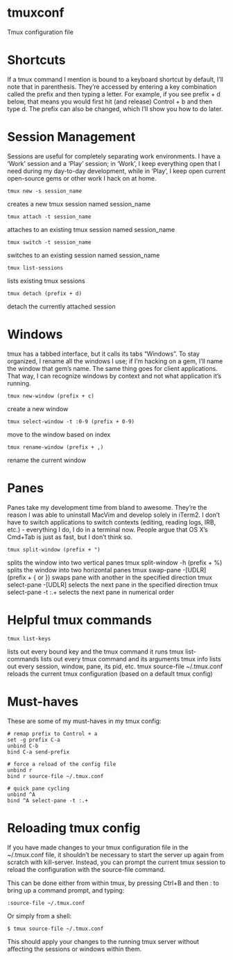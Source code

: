 # tmuxconf
Tmux configuration file


# Shortcuts

If a tmux command I mention is bound to a keyboard shortcut by default, I’ll note that in parenthesis.
They’re accessed by entering a key combination called the prefix and then typing a letter.
For example, if you see prefix + d below, that means you would first hit (and release) Control + b and then type d.
The prefix can also be changed, which I’ll show you how to do later.

# Session Management

Sessions are useful for completely separating work environments. I have a ‘Work’ session and a ‘Play’ session; in ‘Work’, I keep everything open that I need during my day-to-day development, while in ‘Play’, I keep open current open-source gems or other work I hack on at home.

    tmux new -s session_name

creates a new tmux session named session_name

    tmux attach -t session_name

attaches to an existing tmux session named session_name

    tmux switch -t session_name

switches to an existing session named session_name

    tmux list-sessions

lists existing tmux sessions

    tmux detach (prefix + d)

detach the currently attached session


# Windows

tmux has a tabbed interface, but it calls its tabs “Windows”. To stay organized, I rename all the windows I use; if I’m hacking on a gem, I’ll name the window that gem’s name. The same thing goes for client applications. That way, I can recognize windows by context and not what application it’s running.

    tmux new-window (prefix + c)

create a new window

    tmux select-window -t :0-9 (prefix + 0-9)

move to the window based on index

    tmux rename-window (prefix + ,)

rename the current window


# Panes

Panes take my development time from bland to awesome. They’re the reason I was able to uninstall MacVim and develop solely in iTerm2. I don’t have to switch applications to switch contexts (editing, reading logs, IRB, etc.) - everything I do, I do in a terminal now. People argue that OS X’s Cmd+Tab is just as fast, but I don’t think so.

    tmux split-window (prefix + ")
splits the window into two vertical panes
    tmux split-window -h (prefix + %)
splits the window into two horizontal panes
    tmux swap-pane -[UDLR] (prefix + { or })
swaps pane with another in the specified direction
    tmux select-pane -[UDLR]
selects the next pane in the specified direction
    tmux select-pane -t :.+
selects the next pane in numerical order

# Helpful tmux commands

    tmux list-keys
lists out every bound key and the tmux command it runs
    tmux list-commands
lists out every tmux command and its arguments
    tmux info
lists out every session, window, pane, its pid, etc.
    tmux source-file ~/.tmux.conf
reloads the current tmux configuration (based on a default tmux config)


# Must-haves

These are some of my must-haves in my tmux config:
```
# remap prefix to Control + a
set -g prefix C-a
unbind C-b
bind C-a send-prefix

# force a reload of the config file
unbind r
bind r source-file ~/.tmux.conf

# quick pane cycling
unbind ^A
bind ^A select-pane -t :.+
```
# Reloading tmux config

If you have made changes to your tmux configuration file in the ~/.tmux.conf file, it shouldn’t be necessary to start the server up again from scratch with kill-server. Instead, you can prompt the current tmux session to reload the configuration with the source-file command.

This can be done either from within tmux, by pressing Ctrl+B and then : to bring up a command prompt, and typing:

    :source-file ~/.tmux.conf

Or simply from a shell:

    $ tmux source-file ~/.tmux.conf


This should apply your changes to the running tmux server without affecting the sessions or windows within them.



